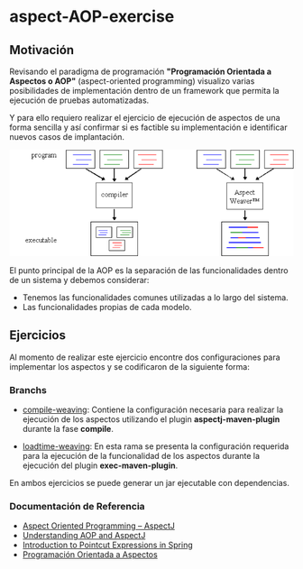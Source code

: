 # aspect-AOP-exercise

## Motivación

Revisando el paradigma de programación **"Programación Orientada a Aspectos o AOP"** (aspect-oriented programming) visualizo varias posibilidades de implementación dentro de un framework que permita la ejecución de pruebas automatizadas.

Y para ello requiero realizar el ejercicio de ejecución de aspectos de una forma sencilla y así confirmar si es factible su implementación e identificar nuevos casos de implantación.

![](imgs/aj.png)

El punto principal de la AOP es la separación de las funcionalidades dentro de un sistema y debemos considerar:

* Tenemos las funcionalidades comunes utilizadas a lo largo del sistema. 
* Las funcionalidades propias de cada modelo.

## Ejercicios

Al momento de realizar este ejercicio encontre dos configuraciones para implementar los aspectos y se codificaron de la siguiente forma:

### Branchs

* [compile-weaving](https://github.com/isortegahlabs/aspect-AOP-exercise/tree/feature/compile-weaving): Contiene la 
configuración necesaria para realizar la ejecución de los aspectos utilizando el plugin **aspectj-maven-plugin** 
durante la fase **compile**.     

* [loadtime-weaving](https://github.com/isortegahlabs/aspect-AOP-exercise/tree/feature/loadtime-weaving): En esta rama 
se presenta la configuración requerida para la ejecución de la funcionalidad de los aspectos durante la ejecución del 
plugin **exec-maven-plugin**.  

En ambos ejercicios se puede generar un jar ejecutable con dependencias.

### Documentación de Referencia

* [Aspect Oriented Programming – AspectJ](https://folderit.net/es/blog/aspect-oriented-programming-aspectj-es/)  
* [Understanding AOP and AspectJ](https://livebook.manning.com/book/aspectj-in-action-second-edition/part-1)  
* [Introduction to Pointcut Expressions in Spring](https://www.baeldung.com/spring-aop-pointcut-tutorial)  
* [Programación Orientada a Aspectos](http://www.exa.unicen.edu.ar/catedras/deaspect/aspectj.pdf)